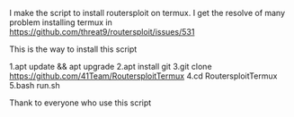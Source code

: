 I make the script to install routersploit on termux.
I get the resolve of many problem installing termux in 
https://github.com/threat9/routersploit/issues/531

This is the way to install this script

1.apt update && apt upgrade
2.apt install git
3.git clone https://github.com/41Team/RoutersploitTermux
4.cd RoutersploitTermux
5.bash run.sh

Thank to everyone who use this script
